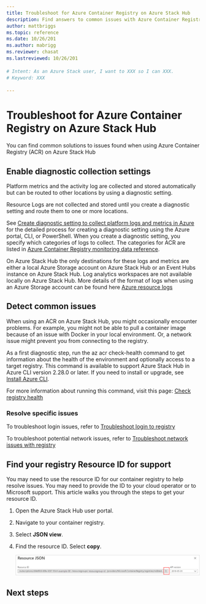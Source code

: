 ```yaml
---
title: Troubleshoot for Azure Container Registry on Azure Stack Hub 
description: Find answers to common issues with Azure Container Registry on Azure Stack Hub
author: mattbriggs
ms.topic: reference
ms.date: 10/26/201
ms.author: mabrigg
ms.reviewer: chasat
ms.lastreviewed: 10/26/201

# Intent: As an Azure Stack user, I want to XXX so I can XXX.
# Keyword: XXX

---
```


# Troubleshoot for Azure Container Registry on Azure Stack Hub

You can find common solutions to issues found when using Azure Container Registry (ACR) on Azure Stack Hub

## Enable diagnostic collection settings

Platform metrics and the activity log are collected and stored automatically but can be routed to other locations by using a diagnostic setting.

Resource Logs are not collected and stored until you create a diagnostic setting and route them to one or more locations.

See [Create diagnostic setting to collect platform logs and metrics in Azure](/azure/azure-monitor/essentials/diagnostic-settings) for the detailed process for creating a diagnostic setting using the Azure portal, CLI, or PowerShell. When you create a diagnostic setting, you specify which categories of logs to collect. The categories for ACR are listed in [Azure Container Registry monitoring data reference](/azure/container-registry/monitor-service-reference#resource-logs).

On Azure Stack Hub the only destinations for these logs and metrics are either a local Azure Storage account on Azure Stack Hub or an Event Hubs instance on Azure Stack Hub. Log analytics workspaces are not available locally on Azure Stack Hub. More details of the format of logs when using an Azure Storage account can be found here [Azure resource logs](/azure/azure-monitor/essentials/resource-logs#send-to-azure-storage)

## Detect common issues

When using an ACR on Azure Stack Hub, you might occasionally encounter problems. For example, you might not be able to pull a container image because of an issue with Docker in your local environment. Or, a network issue might prevent you from connecting to the registry.

As a first diagnostic step, run the az acr check-health command to get information about the health of the environment and optionally access to a target registry. This command is available to support Azure Stack Hub in Azure CLI version 2.28.0 or later. If you need to install or upgrade, see [Install Azure CLI](/cli/azure/install-azure-cli).

For more information about running this command, visit this page: [Check registry health](/azure/container-registry/container-registry-check-health)

### Resolve specific issues

To troubleshoot login issues,  refer to  [Troubleshoot login to registry](/azure/container-registry/container-registry-troubleshoot-login)

To troubleshoot potential network issues, refer to [Troubleshoot network issues with registry](/azure/container-registry/container-registry-troubleshoot-access)

## Find your registry Resource ID for support

You may need to use the resource ID for our container registry to help resolve issues. You may need to provide the ID to your cloud operator or to Microsoft support. This article walks you through the steps to get your resource ID.

1.  Open the Azure Stack Hub user portal.
2.  Navigate to your container registry.
3.  Select **JSON view**.
4.  Find the resource ID. Select **copy**.

    ![get the resource id string for ACR](.\media\container-registry-get-resource-id\acs-resource-id.png)


## Next steps
